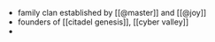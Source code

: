 - family clan established by [[@master]] and [[@joy]]
- founders of [[citadel genesis]], [[cyber valley]]
-